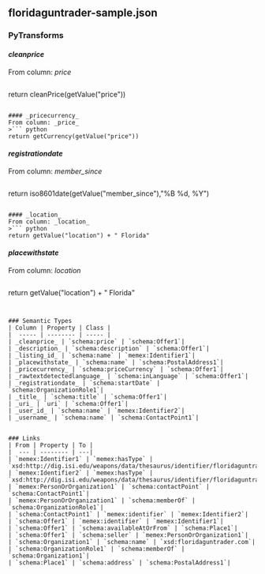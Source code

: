 ## floridaguntrader-sample.json

### PyTransforms
#### _cleanprice_
From column: _price_
>``` python
return cleanPrice(getValue("price"))
```

#### _pricecurrency_
From column: _price_
>``` python
return getCurrency(getValue("price"))
```

#### _registrationdate_
From column: _member_since_
>``` python
return iso8601date(getValue("member_since"),"%B %d, %Y")
```

#### _location_
From column: _location_
>``` python
return getValue("location") + " Florida"
```

#### _placewithstate_
From column: _location_
>``` python
return getValue("location") + " Florida"
```


### Semantic Types
| Column | Property | Class |
|  ----- | -------- | ----- |
| _cleanprice_ | `schema:price` | `schema:Offer1`|
| _description_ | `schema:description` | `schema:Offer1`|
| _listing_id_ | `schema:name` | `memex:Identifier1`|
| _placewithstate_ | `schema:name` | `schema:PostalAddress1`|
| _pricecurrency_ | `schema:priceCurrency` | `schema:Offer1`|
| _rawtextdetectedlanguage_ | `schema:inLanguage` | `schema:Offer1`|
| _registrationdate_ | `schema:startDate` | `schema:OrganizationRole1`|
| _title_ | `schema:title` | `schema:Offer1`|
| _uri_ | `uri` | `schema:Offer1`|
| _user_id_ | `schema:name` | `memex:Identifier2`|
| _username_ | `schema:name` | `schema:ContactPoint1`|


### Links
| From | Property | To |
|  --- | -------- | ---|
| `memex:Identifier1` | `memex:hasType` | `xsd:http://dig.isi.edu/weapons/data/thesaurus/identifier/floridaguntrader`|
| `memex:Identifier2` | `memex:hasType` | `xsd:http://dig.isi.edu/weapons/data/thesaurus/identifier/floridaguntrader`|
| `memex:PersonOrOrganization1` | `schema:contactPoint` | `schema:ContactPoint1`|
| `memex:PersonOrOrganization1` | `schema:memberOf` | `schema:OrganizationRole1`|
| `schema:ContactPoint1` | `memex:identifier` | `memex:Identifier2`|
| `schema:Offer1` | `memex:identifier` | `memex:Identifier1`|
| `schema:Offer1` | `schema:availableAtOrFrom` | `schema:Place1`|
| `schema:Offer1` | `schema:seller` | `memex:PersonOrOrganization1`|
| `schema:Organization1` | `schema:name` | `xsd:floridaguntrader.com`|
| `schema:OrganizationRole1` | `schema:memberOf` | `schema:Organization1`|
| `schema:Place1` | `schema:address` | `schema:PostalAddress1`|
